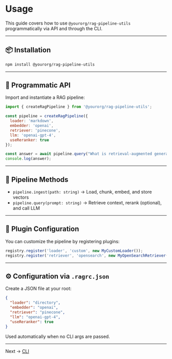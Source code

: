 # Usage

This guide covers how to use `@yourorg/rag-pipeline-utils` programmatically via API and through the CLI.

---

## 📦 Installation

```bash
npm install @yourorg/rag-pipeline-utils
```

---

## 🔧 Programmatic API

Import and instantiate a RAG pipeline:

```js
import { createRagPipeline } from '@yourorg/rag-pipeline-utils';

const pipeline = createRagPipeline({
  loader: 'markdown',
  embedder: 'openai',
  retriever: 'pinecone',
  llm: 'openai-gpt-4',
  useReranker: true
});

const answer = await pipeline.query("What is retrieval-augmented generation?");
console.log(answer);
```

---

## 🔁 Pipeline Methods

- `pipeline.ingest(path: string)` → Load, chunk, embed, and store vectors
- `pipeline.query(prompt: string)` → Retrieve context, rerank (optional), and call LLM

---

## 🧩 Plugin Configuration

You can customize the pipeline by registering plugins:

```js
registry.register('loader', 'custom', new MyCustomLoader());
registry.register('retriever', 'opensearch', new MyOpenSearchRetriever());
```

---

## ⚙️ Configuration via `.ragrc.json`

Create a JSON file at your root:

```json
{
  "loader": "directory",
  "embedder": "openai",
  "retriever": "pinecone",
  "llm": "openai-gpt-4",
  "useReranker": true
}
```

Used automatically when no CLI args are passed.

---

Next → [CLI](./CLI.md)
